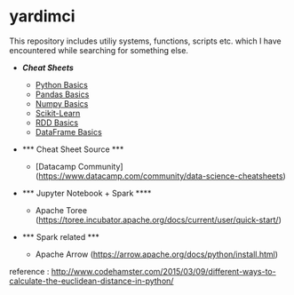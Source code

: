 # yardimci

This repository includes utiliy systems, functions, scripts etc. which I have encountered while searching for something else.

* ***Cheat Sheets***
    + [Python Basics](https://s3.amazonaws.com/assets.datacamp.com/blog_assets/PythonForDataScience.pdf)
    + [Pandas Basics](http://datacamp-community.s3.amazonaws.com/3857975e-e12f-406a-b3e8-7d627217e952)
    + [Numpy Basics](https://s3.amazonaws.com/assets.datacamp.com/blog_assets/Numpy_Python_Cheat_Sheet.pdf)
    + [Scikit-Learn](http://datacamp-community.s3.amazonaws.com/5433fa18-9f43-44cc-b228-74672efcd116)
    + [RDD Basics](https://s3.amazonaws.com/assets.datacamp.com/blog_assets/PySpark_Cheat_Sheet_Python.pdf)
    + [DataFrame Basics](https://s3.amazonaws.com/assets.datacamp.com/blog_assets/PySpark_SQL_Cheat_Sheet_Python.pdf)

* *** Cheat Sheet Source ***
  + [Datacamp Community] (https://www.datacamp.com/community/data-science-cheatsheets)

* *** Jupyter Notebook + Spark ****
   + Apache Toree (https://toree.incubator.apache.org/docs/current/user/quick-start/)

* *** Spark related ***
   + Apache Arrow (https://arrow.apache.org/docs/python/install.html)
   
   
reference : http://www.codehamster.com/2015/03/09/different-ways-to-calculate-the-euclidean-distance-in-python/
